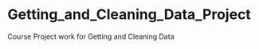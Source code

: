 Getting_and_Cleaning_Data_Project
=================================

Course Project work for Getting and Cleaning Data
